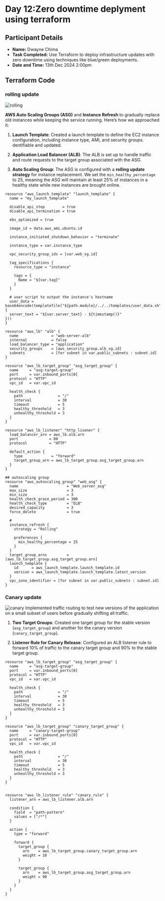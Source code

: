 # Day 12:Zero downtime deplyment using terraform

## Participant Details

- **Name:** Dwayne Chima
- **Task Completed:** Use Terraform to deploy infrastructure updates with zero downtime using techniques like blue/green deployments.
- **Date and Time:** 13th Dec 2024 2:00pm

## Terraform Code 
### **rolling update**
![rolling](https://github.com/user-attachments/assets/edcbff48-c3f4-4070-8392-c34b2c2f4c4d)


**AWS Auto Scaling Groups (ASG)** and **Instance Refresh** to gradually replace old instances while keeping the service running. Here’s how we approached it:

1. **Launch Template**: Created a launch template to define the EC2 instance configuration, including instance type, AMI, and security groups. dentifiable and updated.
   
2. **Application Load Balancer (ALB)**: The ALB is set up to handle traffic and route requests to the target group associated with the ASG. 

3. **Auto Scaling Group**: The ASG is configured with a **rolling update strategy** for instance replacement. We set the `min_healthy_percentage` to 25, meaning the ASG will maintain at least 25% of instances in a healthy state while new instances are brought online. 

```hcl
resource "aws_launch_template" "launch_template" {
  name = "my_launch_template"

  disable_api_stop        = true
  disable_api_termination = true

  ebs_optimized = true

  image_id = data.aws_ami.ubuntu.id

  instance_initiated_shutdown_behavior = "terminate"

  instance_type = var.instance_type

  vpc_security_group_ids = [var.web_sg.id]

  tag_specifications {
    resource_type = "instance"

    tags = {
      Name = "${var.tag}"
    }
  }

  # user script to output the instance's hostname
  user_data = base64encode(templatefile("${path.module}/../../templates/user_data.sh", {
  server_text = "${var.server_text} - ${timestamp()}"
}))
}

resource "aws_lb" "alb" {
  name               = "web-server-alb"
  internal           = false
  load_balancer_type = "application"
  security_groups    = [aws_security_group.alb_sg.id]
  subnets            = [for subnet in var.public_subnets : subnet.id]
}

resource "aws_lb_target_group" "asg_target_group" {
  name     = "asg-target-group"
  port     = var.inbound_ports[0]
  protocol = "HTTP"
  vpc_id   = var.vpc_id

  health_check {
    path                = "/"
    interval            = 30
    timeout             = 5
    healthy_threshold   = 3
    unhealthy_threshold = 3
  }
}

resource "aws_lb_listener" "http_lisener" {
  load_balancer_arn = aws_lb.alb.arn
  port              = 80
  protocol          = "HTTP"

  default_action {
    type             = "forward"
    target_group_arn = aws_lb_target_group.asg_target_group.arn
  }
}

## autoscaling group
resource "aws_autoscaling_group" "web_asg" {
  name                      = "Web_server_asg"
  max_size                  = 3
  min_size                  = 3
  health_check_grace_period = 300
  health_check_type         = "ELB"
  desired_capacity          = 3
  force_delete              = true

  #
  instance_refresh {
    strategy = "Rolling"

    preferences {
      min_healthy_percentage = 25
    }
  }
  target_group_arns         = [aws_lb_target_group.asg_target_group.arn]
  launch_template {
    id      = aws_launch_template.launch_template.id
    version = aws_launch_template.launch_template.latest_version
  }
  vpc_zone_identifier = [for subnet in var.public_subnets : subnet.id]
}
```
### **Canary update**
![canary](https://github.com/user-attachments/assets/3a4ec99d-5aeb-412a-948b-c7ed5a4d87db)
Implemented traffic routing to test new versions of the application on a small subset of users before gradually shifting all traffic. 

1. **Two Target Groups**: Created one target group for the stable version (`asg_target_group`) and another for the canary version (`canary_target_group`).

2. **Listener Rule for Canary Release**: Configured an ALB listener rule to forward 10% of traffic to the canary target group and 90% to the stable target group. 
```
resource "aws_lb_target_group" "asg_target_group" {
  name     = "asg-target-group"
  port     = var.inbound_ports[0]
  protocol = "HTTP"
  vpc_id   = var.vpc_id

  health_check {
    path                = "/"
    interval            = 30
    timeout             = 5
    healthy_threshold   = 3
    unhealthy_threshold = 3
  }
}

resource "aws_lb_target_group" "canary_target_group" {
  name     = "canary-target-group"
  port     = var.inbound_ports[0]
  protocol = "HTTP"
  vpc_id   = var.vpc_id

  health_check {
    path                = "/"
    interval            = 30
    timeout             = 5
    healthy_threshold   = 3
    unhealthy_threshold = 3
  }
}


resource "aws_lb_listener_rule" "canary_rule" {
  listener_arn = aws_lb_listener.alb.arn

  condition {
    field  = "path-pattern"
    values = ["/*"]
  }

  action {
    type = "forward"

    forward {
      target_group {
        arn    = aws_lb_target_group.canary_target_group.arn
        weight = 10
      }

      target_group {
        arn    = aws_lb_target_group.asg_target_group.arn
        weight = 90
      }
    }
  }
}
```


